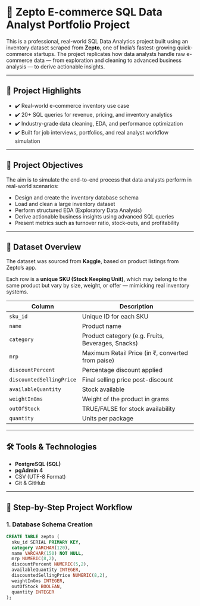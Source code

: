 # 🛒 Zepto E-commerce SQL Data Analyst Portfolio Project

This is a professional, real-world SQL Data Analytics project built using an inventory dataset scraped from **Zepto**, one of India’s fastest-growing quick-commerce startups. The project replicates how data analysts handle raw e-commerce data — from exploration and cleaning to advanced business analysis — to derive actionable insights.

---

## 📌 Project Highlights

- ✔️ Real-world e-commerce inventory use case
- ✔️ 20+ SQL queries for revenue, pricing, and inventory analytics
- ✔️ Industry-grade data cleaning, EDA, and performance optimization
- ✔️ Built for job interviews, portfolios, and real analyst workflow simulation

---

## 🧠 Project Objectives

The aim is to simulate the end-to-end process that data analysts perform in real-world scenarios:

- Design and create the inventory database schema
- Load and clean a large inventory dataset
- Perform structured EDA (Exploratory Data Analysis)
- Derive actionable business insights using advanced SQL queries
- Present metrics such as turnover ratio, stock-outs, and profitability

---

## 🧾 Dataset Overview

The dataset was sourced from **Kaggle**, based on product listings from Zepto’s app.

Each row is a **unique SKU (Stock Keeping Unit)**, which may belong to the same product but vary by size, weight, or offer — mimicking real inventory systems.

| Column                 | Description                                                |
|------------------------|------------------------------------------------------------|
| `sku_id`               | Unique ID for each SKU                                     |
| `name`                 | Product name                                               |
| `category`             | Product category (e.g. Fruits, Beverages, Snacks)          |
| `mrp`                  | Maximum Retail Price (in ₹, converted from paise)          |
| `discountPercent`      | Percentage discount applied                                |
| `discountedSellingPrice` | Final selling price post-discount                      |
| `availableQuantity`    | Stock available                                            |
| `weightInGms`          | Weight of the product in grams                             |
| `outOfStock`           | TRUE/FALSE for stock availability                          |
| `quantity`             | Units per package                                          |

---

## 🛠️ Tools & Technologies

- **PostgreSQL (SQL)**
- **pgAdmin 4**
- CSV (UTF-8 Format)
- Git & GitHub

---

## 🔧 Step-by-Step Project Workflow

### 1. Database Schema Creation

```sql
CREATE TABLE zepto (
  sku_id SERIAL PRIMARY KEY,
  category VARCHAR(120),
  name VARCHAR(150) NOT NULL,
  mrp NUMERIC(8,2),
  discountPercent NUMERIC(5,2),
  availableQuantity INTEGER,
  discountedSellingPrice NUMERIC(8,2),
  weightInGms INTEGER,
  outOfStock BOOLEAN,
  quantity INTEGER
);

